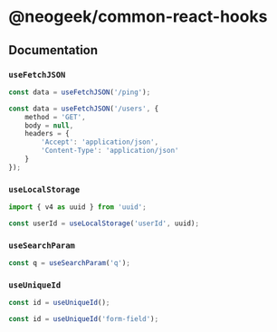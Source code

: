 # @neogeek/common-react-hooks

## Documentation

### `useFetchJSON`

```javascript
const data = useFetchJSON('/ping');
```

```javascript
const data = useFetchJSON('/users', {
    method = 'GET',
    body = null,
    headers = {
        'Accept': 'application/json',
        'Content-Type': 'application/json'
    }
});
```

### `useLocalStorage`

```javascript
import { v4 as uuid } from 'uuid';

const userId = useLocalStorage('userId', uuid);
```

### `useSearchParam`

```javascript
const q = useSearchParam('q');
```

### `useUniqueId`

```javascript
const id = useUniqueId();
```

```javascript
const id = useUniqueId('form-field');
```
